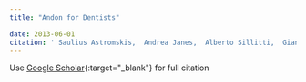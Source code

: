 ```yaml
---
title: "Andon for Dentists"

date: 2013-06-01
citation: ' Saulius Astromskis,  Andrea Janes,  Alberto Sillitti,  Giancarlo Succi, &quot;Andon for Dentists.&quot;, 2013.'
---
```

Use [Google Scholar](https://scholar.google.com/scholar?q=Andon+for+Dentists){:target="_blank"} for full citation